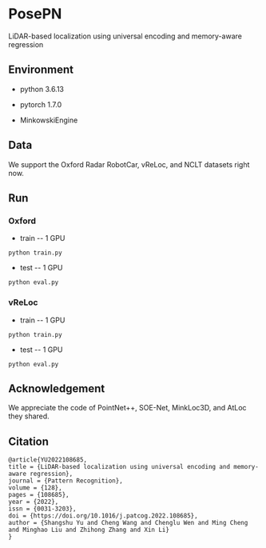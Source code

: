 # PosePN
LiDAR-based localization using universal encoding and memory-aware regression

## Environment

- python 3.6.13

- pytorch 1.7.0

- MinkowskiEngine

## Data

We support the Oxford Radar RobotCar, vReLoc, and NCLT datasets right now.


## Run
### Oxford

- train -- 1 GPU
```
python train.py
```

- test  -- 1 GPU
```
python eval.py
```

### vReLoc

- train  -- 1 GPU
```
python train.py
 ```
- test  -- 1 GPU
```
python eval.py
```

## Acknowledgement

 We appreciate the code of PointNet++, SOE-Net, MinkLoc3D, and AtLoc they shared.

## Citation

```
@article{YU2022108685,
title = {LiDAR-based localization using universal encoding and memory-aware regression},
journal = {Pattern Recognition},
volume = {128},
pages = {108685},
year = {2022},
issn = {0031-3203},
doi = {https://doi.org/10.1016/j.patcog.2022.108685},
author = {Shangshu Yu and Cheng Wang and Chenglu Wen and Ming Cheng and Minghao Liu and Zhihong Zhang and Xin Li}
}
```

